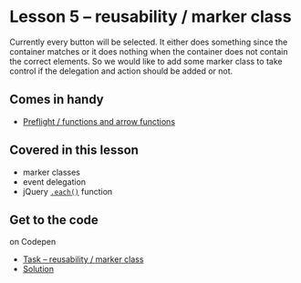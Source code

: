 # Lesson 5 – reusability / marker class

Currently every button will be selected. It either does something since the container matches or it does nothing when
the container does not contain the correct elements. So we would like to add some marker class to take control if the
delegation and action should be added or not.

## Comes in handy

- [Preflight / functions and arrow functions](https://github.com/mulithemuli/jquery-tutorial#functions-and-arrow-functions)

## Covered in this lesson

- marker classes
- event delegation
- jQuery [`.each()`](https://api.jquery.com/each/) function

## Get to the code

on Codepen

- [Task – reusability / marker class](https://codepen.io/mulithemuli/pen/KKPgjeB)  
- [Solution](https://codepen.io/mulithemuli/pen/NWKRZOY)  
